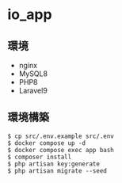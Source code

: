 # io_app

## 環境
- nginx
- MySQL8
- PHP8
- Laravel9

## 環境構築
```shell script
$ cp src/.env.example src/.env
$ docker compose up -d
$ docker compose exec app bash
$ composer install
$ php artisan key:generate
$ php artisan migrate --seed
```